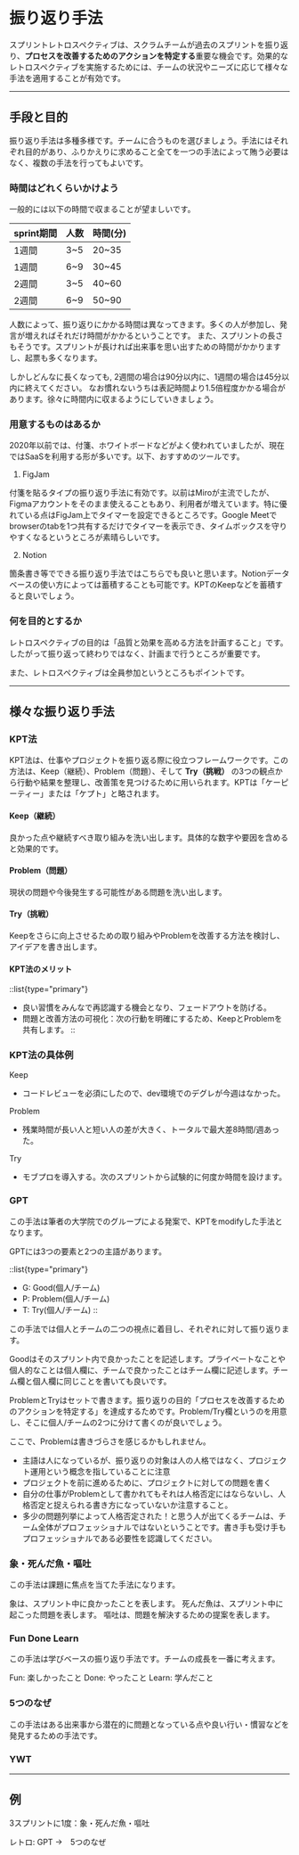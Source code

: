 # 振り返り手法

スプリントレトロスペクティブは、スクラムチームが過去のスプリントを振り返り、**プロセスを改善するためのアクションを特定する**重要な機会です。効果的なレトロスペクティブを実施するためには、チームの状況やニーズに応じて様々な手法を適用することが有効です。

---

## 手段と目的

振り返り手法は多種多様です。チームに合うものを選びましょう。手法にはそれぞれ目的があり、ふりかえりに求めること全てを一つの手法によって賄う必要はなく、複数の手法を行ってもよいです。

### 時間はどれくらいかけよう

一般的には以下の時間で収まることが望ましいです。

|sprint期間|人数|時間(分)|
|---|---|---|
|1週間|3~5|20~35|
|1週間|6~9|30~45|
|2週間|3~5|40~60|
|2週間|6~9|50~90|

人数によって、振り返りにかかる時間は異なってきます。多くの人が参加し、発言が増えればそれだけ時間がかかるということです。
また、スプリントの長さもそうです。スプリントが長ければ出来事を思い出すための時間がかかりますし、起票も多くなります。

しかしどんなに長くなっても, 2週間の場合は90分以内に、1週間の場合は45分以内に終えてください。
なお慣れないうちは表記時間より1.5倍程度かかる場合があります。徐々に時間内に収まるようにしていきましょう。

### 用意するものはあるか

2020年以前では、付箋、ホワイトボードなどがよく使われていましたが、現在ではSaaSを利用する形が多いです。以下、おすすめのツールです。

1. FigJam

付箋を貼るタイプの振り返り手法に有効です。以前はMiroが主流でしたが、Figmaアカウントをそのまま使えることもあり、利用者が増えています。特に優れている点はFigJam上でタイマーを設定できるところです。Google Meetでbrowserのtabを1つ共有するだけでタイマーを表示でき、タイムボックスを守りやすくなるというところが素晴らしいです。

2. Notion

箇条書き等でできる振り返り手法ではこちらでも良いと思います。Notionデータベースの使い方によっては蓄積することも可能です。KPTのKeepなどを蓄積すると良いでしょう。


### 何を目的とするか

レトロスペクティブの目的は「品質と効果を⾼める⽅法を計画すること」です。したがって振り返って終わりではなく、計画まで行うところが重要です。

また、レトロスペクティブは全員参加というところもポイントです。


---
## 様々な振り返り手法


### KPT法

KPT法は、仕事やプロジェクトを振り返る際に役立つフレームワークです。この方法は、Keep（継続）、Problem（問題）、そして **Try（挑戦）** の3つの観点から行動や結果を整理し、改善策を見つけるために用いられます。KPTは「ケーピーティー」または「ケプト」と略されます。


#### Keep（継続）

良かった点や継続すべき取り組みを洗い出します。具体的な数字や要因を含めると効果的です。

#### Problem（問題）

現状の問題や今後発生する可能性がある問題を洗い出します。

#### Try（挑戦）

Keepをさらに向上させるための取り組みやProblemを改善する方法を検討し、アイデアを書き出します。

#### KPT法のメリット

::list{type="primary"}
- 良い習慣をみんなで再認識する機会となり、フェードアウトを防げる。
- 問題と改善方法の可視化：次の行動を明確にするため、KeepとProblemを共有します。
::

### KPT法の具体例

Keep
- コードレビューを必須にしたので、dev環境でのデグレが今週はなかった。

Problem
- 残業時間が長い人と短い人の差が大きく、トータルで最大差8時間/週あった。

Try
- モブプロを導入する。次のスプリントから試験的に何度か時間を設けます。




### GPT

この手法は筆者の大学院でのグループによる発案で、KPTをmodifyした手法となります。

GPTには3つの要素と2つの主語があります。

::list{type="primary"}
- G: Good(個人/チーム)
- P: Problem(個人/チーム)
- T: Try(個人/チーム)
::

この手法では個人とチームの二つの視点に着目し、それぞれに対して振り返ります。

Goodはそのスプリント内で良かったことを記述します。プライベートなことや個人的なことは個人欄に、チームで良かったことはチーム欄に記述します。チーム欄と個人欄に同じことを書いても良いです。

ProblemとTryはセットで書きます。振り返りの目的「プロセスを改善するためのアクションを特定する」を達成するためです。Problem/Try欄というのを用意し、そこに個人/チームの2つに分けて書くのが良いでしょう。

ここで、Problemは書きづらさを感じるかもしれません。
- 主語は人になっているが、振り返りの対象は人の人格ではなく、プロジェクト運用という概念を指していることに注意
- プロジェクトを前に進めるために、プロジェクトに対しての問題を書く
- 自分の仕事がProblemとして書かれてもそれは人格否定にはならないし、人格否定と捉えられる書き方になっていないか注意すること。
- 多少の問題列挙によって人格否定された！と思う人が出てくるチームは、チーム全体がプロフェッショナルではないということです。書き手も受け手もプロフェッショナルである必要性を認識してください。


### 象・死んだ魚・嘔吐

この手法は課題に焦点を当てた手法になります。

象は、スプリント中に良かったことを表します。
死んだ魚は、スプリント中に起こった問題を表します。
嘔吐は、問題を解決するための提案を表します。


### Fun Done Learn

この手法は学びベースの振り返り手法です。チームの成長を一番に考えます。

Fun: 楽しかったこと
Done: やったこと
Learn: 学んだこと


### 5つのなぜ

この手法はある出来事から潜在的に問題となっている点や良い行い・慣習などを発見するための手法です。

### YWT



---
## 例

3スプリントに1度：象・死んだ魚・嘔吐

レトロ: GPT ->　5つのなぜ



